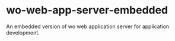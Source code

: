 # wo-web-app-server-embedded
An embedded version of wo web application server for application development.
